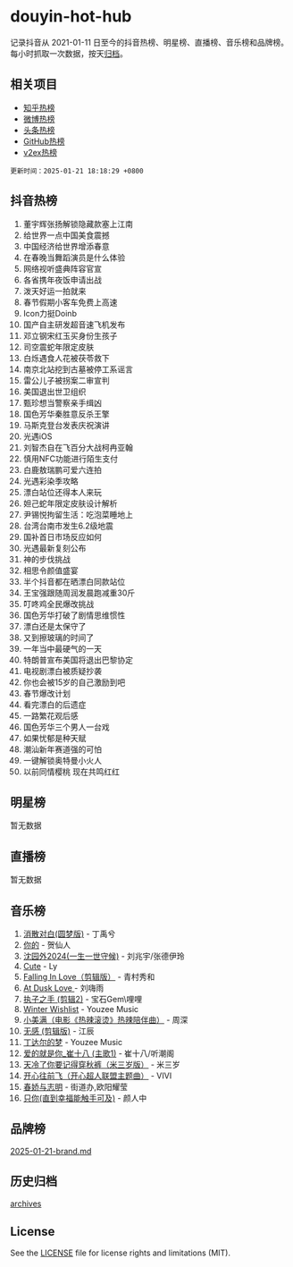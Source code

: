 # douyin-hot-hub

记录抖音从 2021-01-11 日至今的抖音热榜、明星榜、直播榜、音乐榜和品牌榜。每小时抓取一次数据，按天[归档](archives)。

## 相关项目

- [知乎热榜](https://github.com/lonnyzhang423/zhihu-hot-hub)
- [微博热榜](https://github.com/lonnyzhang423/weibo-hot-hub)
- [头条热榜](https://github.com/lonnyzhang423/toutiao-hot-hub)
- [GitHub热榜](https://github.com/lonnyzhang423/github-hot-hub)
- [v2ex热榜](https://github.com/lonnyzhang423/v2ex-hot-hub)


`更新时间：2025-01-21 18:18:29 +0800`

## 抖音热榜

1. 董宇辉张扬解锁隐藏款塞上江南
1. 给世界一点中国美食震撼
1. 中国经济给世界增添春意
1. 在春晚当舞蹈演员是什么体验
1. 网络视听盛典阵容官宣
1. 各省携年夜饭申请出战
1. 泼天好运一拍就来
1. 春节假期小客车免费上高速
1. Icon力挺Doinb
1. 国产自主研发超音速飞机发布
1. 邓立钢宋红玉买身份生孩子
1. 司空震蛇年限定皮肤
1. 白烁遇食人花被茯苓救下
1. 南京北站挖到古墓被停工系谣言
1. 雷公儿子被拐案二审宣判
1. 美国退出世卫组织
1. 甄珍想当警察亲手缉凶
1. 国色芳华秦胜意反杀王擎
1. 马斯克登台发表庆祝演讲
1. 光遇iOS
1. 刘智杰自在飞百分大战柯冉亚翰
1. 慎用NFC功能进行陌生支付
1. 白鹿敖瑞鹏可爱六连拍
1. 光遇彩染季攻略
1. 漂白站位还得本人来玩
1. 妲己蛇年限定皮肤设计解析
1. 尹锡悦拘留生活：吃泡菜睡地上
1. 台湾台南市发生6.2级地震
1. 国补首日市场反应如何
1. 光遇最新复刻公布
1. 神的步伐挑战
1. 相思令颜值盛宴
1. 半个抖音都在晒漂白同款站位
1. 王宝强跟随周润发晨跑减重30斤
1. 叮咚鸡全民爆改挑战
1. 国色芳华打破了剧情思维惯性
1. 漂白还是太保守了
1. 又到擦玻璃的时间了
1. 一年当中最硬气的一天
1. 特朗普宣布美国将退出巴黎协定
1. 电视剧漂白被质疑抄袭
1. 你也会被15岁的自己激励到吧
1. 春节爆改计划
1. 看完漂白的后遗症
1. 一路繁花观后感
1. 国色芳华三个男人一台戏
1. 如果忧郁是种天赋
1. 潮汕新年赛道强的可怕
1. 一键解锁奥特曼小火人
1. 以前同情樱桃 现在共鸣红红

## 明星榜

暂无数据

## 直播榜

暂无数据

## 音乐榜

1. [消散对白(圆梦版)](https://sf5-hl-cdn-tos.douyinstatic.com/obj/tos-cn-ve-2774/og4jB5I5IizzoZVAAAzWgBMAsMDWoArfwBOiFs) - 丁禹兮
1. [你的](https://sf5-hl-cdn-tos.douyinstatic.com/obj/tos-cn-ve-2774/oYuIeKf42jB7sEV6B2upMdpYAgfrQWj0FeRegh) - 贺仙人
1. [沈园外2024(一生一世守候)](https://sf5-hl-cdn-tos.douyinstatic.com/obj/tos-cn-ve-2774/oAIYMHGCmKaYKFDd6FZBf9AfMfx1eErAAEJAFH) - 刘兆宇/张德伊玲
1. [Cute](https://sf5-hl-cdn-tos.douyinstatic.com/obj/tos-cn-ve-2774/o4IbIzHWKAAB4wsS5qMBRiiAlEBGTpQRNfFvuo) - Ly
1. [Falling In Love（剪辑版）](https://sf5-hl-cdn-tos.douyinstatic.com/obj/tos-cn-ve-2774/o8ajpA8zzgBPahbBIO8AcKGBLJezFCRd1wfP9f) - 青村秀和
1. [ At Dusk  Love ](https://sf5-hl-cdn-tos.douyinstatic.com/obj/tos-cn-ve-2774/o8CrpCf5CaYgI4ZrtQgMQAFEfuGqNnRSDQAPBc) - 刘嗨雨
1. [执子之手 (剪辑2)](https://sf6-cdn-tos.douyinstatic.com/obj/tos-cn-ve-2774/oUoZLQjCc31XzqsBnBQUNgeKtYPBcgbFDwtfcu) - 宝石Gem\哩哩
1. [Winter Wishlist](https://sf5-hl-cdn-tos.douyinstatic.com/obj/tos-cn-ve-2774/oIIgUOeamCFCVAzxN6MFRLIBlLGpUqQxeeHrLE) - Youzee Music
1. [小美满（电影《热辣滚烫》热辣陪伴曲）](https://sf5-hl-cdn-tos.douyinstatic.com/obj/tos-cn-ve-2774/o0GAn2lSgfZIDUgtevCGDQYnFg4CwnrBaxbTZL) - 周深
1. [无感 (剪辑版)](https://sf6-cdn-tos.douyinstatic.com/obj/tos-cn-ve-2774/o0eIsUzJBDlQaQFC5OFlgbMEZC1TFYBftOBn6p) - 江辰
1. [丁达尔的梦](https://sf5-hl-cdn-tos.douyinstatic.com/obj/tos-cn-ve-2774/oMU3WirUZBVQkAC9ccG5P2IQirziZM2RTInUY) - Youzee Music
1. [爱的就是你_崔十八 (主歌1)](https://sf5-hl-cdn-tos.douyinstatic.com/obj/tos-cn-ve-2774/oI5BO5DhFZ6UTcNCnZaOCBLtZ7WIMQGfgnXf5E) - 崔十八/听潮阁
1. [天冷了你要记得穿秋裤（米三岁版）](https://sf5-hl-cdn-tos.douyinstatic.com/obj/tos-cn-ve-2774/oQlIwVIDWiZ6BQilAorS7MA0AgCkQDvcZAdm1) - 米三岁
1. [开心往前飞（开心超人联盟主题曲）](https://sf5-hl-cdn-tos.douyinstatic.com/obj/tos-cn-ve-2774/9d8fb7c82cf1421fb93a9fe925275e0a) - VIVI
1. [春娇与志明](https://sf5-hl-cdn-tos.douyinstatic.com/obj/tos-cn-ve-2774/e530d8fceb7044b39707d7f9ff54add1) - 街道办,欧阳耀莹
1. [只你(直到幸福能触手可及)](https://sf5-hl-cdn-tos.douyinstatic.com/obj/tos-cn-ve-2774/o0lBkRDzFTeaVSUz3ZZSCBVtZ5DIMQGfgmEAuE) - 颜人中

## 品牌榜

[2025-01-21-brand.md](archives/2025-01-21-brand.md)

## 历史归档

[archives](archives)

## License

See the [LICENSE](LICENSE) file for license rights and limitations (MIT).
